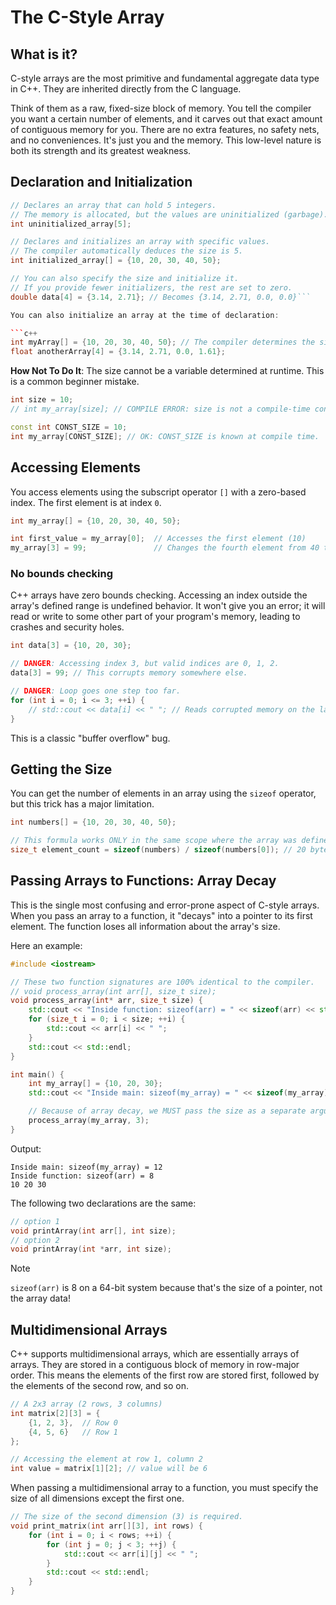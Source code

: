 # The C-Style Array

## What is it?

C-style arrays are the most primitive and fundamental aggregate data type in C++. They are inherited directly from the C language.

Think of them as a raw, fixed-size block of memory. You tell the compiler you want a certain number of elements, and it carves out that exact amount of contiguous memory for you. There are no extra features, no safety nets, and no conveniences. It's just you and the memory. This low-level nature is both its strength and its greatest weakness.

## Declaration and Initialization

```c++
// Declares an array that can hold 5 integers.
// The memory is allocated, but the values are uninitialized (garbage).
int uninitialized_array[5];

// Declares and initializes an array with specific values.
// The compiler automatically deduces the size is 5.
int initialized_array[] = {10, 20, 30, 40, 50};

// You can also specify the size and initialize it.
// If you provide fewer initializers, the rest are set to zero.
double data[4] = {3.14, 2.71}; // Becomes {3.14, 2.71, 0.0, 0.0}```

You can also initialize an array at the time of declaration:

```c++
int myArray[] = {10, 20, 30, 40, 50}; // The compiler determines the size
float anotherArray[4] = {3.14, 2.71, 0.0, 1.61};
```

**How Not To Do It**: The size cannot be a variable determined at runtime. This is a common beginner mistake.

```c++
int size = 10;
// int my_array[size]; // COMPILE ERROR: size is not a compile-time constant.

const int CONST_SIZE = 10;
int my_array[CONST_SIZE]; // OK: CONST_SIZE is known at compile time.
```

## Accessing Elements

You access elements using the subscript operator `[]` with a zero-based index. The first element is at index `0`.

```c++
int my_array[] = {10, 20, 30, 40, 50};

int first_value = my_array[0];  // Accesses the first element (10)
my_array[3] = 99;               // Changes the fourth element from 40 to 99
```

### No bounds checking

C++ arrays have zero bounds checking. Accessing an index outside the array's defined range is undefined behavior. It won't give you an error; it will read or write to some other part of your program's memory, leading to crashes and security holes.

```c++
int data[3] = {10, 20, 30};

// DANGER: Accessing index 3, but valid indices are 0, 1, 2.
data[3] = 99; // This corrupts memory somewhere else.

// DANGER: Loop goes one step too far.
for (int i = 0; i <= 3; ++i) {
    // std::cout << data[i] << " "; // Reads corrupted memory on the last iteration.
}
```

This is a classic "buffer overflow" bug.

## Getting the Size 

You can get the number of elements in an array using the `sizeof` operator, but this trick has a major limitation.

```c++
int numbers[] = {10, 20, 30, 40, 50};

// This formula works ONLY in the same scope where the array was defined.
size_t element_count = sizeof(numbers) / sizeof(numbers[0]); // 20 bytes / 4 bytes = 5 elements
```

## Passing Arrays to Functions: Array Decay

This is the single most confusing and error-prone aspect of C-style arrays. When you pass an array to a function, it "decays" into a pointer to its first element. The function loses all information about the array's size.

Here an example:

```c++
#include <iostream>

// These two function signatures are 100% identical to the compiler.
// void process_array(int arr[], size_t size);
void process_array(int* arr, size_t size) {
    std::cout << "Inside function: sizeof(arr) = " << sizeof(arr) << std::endl;
    for (size_t i = 0; i < size; ++i) {
        std::cout << arr[i] << " ";
    }
    std::cout << std::endl;
}

int main() {
    int my_array[] = {10, 20, 30};
    std::cout << "Inside main: sizeof(my_array) = " << sizeof(my_array) << std::endl;

    // Because of array decay, we MUST pass the size as a separate argument.
    process_array(my_array, 3);
}
```

Output:

```
Inside main: sizeof(my_array) = 12
Inside function: sizeof(arr) = 8
10 20 30
```

The following two declarations are the same:

```c++
// option 1
void printArray(int arr[], int size);
// option 2
void printArray(int *arr, int size);
```

>[!NOTE]
> `sizeof(arr)` is 8 on a 64-bit system because that's the size of a pointer, not the array data!

## Multidimensional Arrays

C++ supports multidimensional arrays, which are essentially arrays of arrays. They are stored in a contiguous block of memory in row-major order. This means the elements of the first row are stored first, followed by the elements of the second row, and so on.

```c++
// A 2x3 array (2 rows, 3 columns)
int matrix[2][3] = {
    {1, 2, 3},  // Row 0
    {4, 5, 6}   // Row 1
};

// Accessing the element at row 1, column 2
int value = matrix[1][2]; // value will be 6
```

When passing a multidimensional array to a function, you must specify the size of all dimensions except the first one.

```c++
// The size of the second dimension (3) is required.
void print_matrix(int arr[][3], int rows) {
    for (int i = 0; i < rows; ++i) {
        for (int j = 0; j < 3; ++j) {
            std::cout << arr[i][j] << " ";
        }
        std::cout << std::endl;
    }
}
```